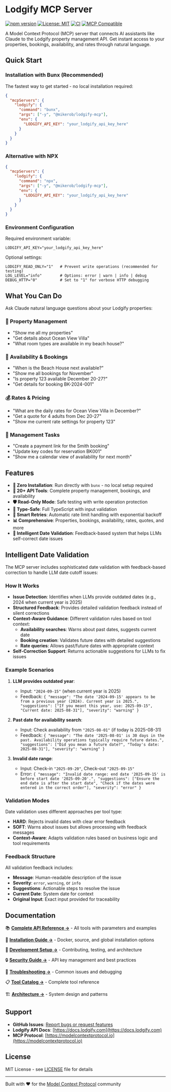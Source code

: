 # Lodgify MCP Server

[![npm version](https://badge.fury.io/js/%40mikerob%2Flodgify-mcp.svg)](https://www.npmjs.com/package/@mikerob/lodgify-mcp)
[![License: MIT](https://img.shields.io/badge/License-MIT-yellow.svg)](https://opensource.org/licenses/MIT)
[![CI](https://github.com/MikeRobGIT/lodgify-mcp/actions/workflows/ci.yml/badge.svg)](https://github.com/MikeRobGIT/lodgify-mcp/actions)
[![MCP Compatible](https://img.shields.io/badge/MCP-Compatible-purple.svg)](https://modelcontextprotocol.io)

A Model Context Protocol (MCP) server that connects AI assistants like Claude to the Lodgify property management API. Get instant access to your properties, bookings, availability, and rates through natural language.

## Quick Start

### Installation with Bunx (Recommended)

The fastest way to get started - no local installation required:

```json
{
  "mcpServers": {
    "lodgify": {
      "command": "bunx",
      "args": ["-y", "@mikerob/lodgify-mcp"],
      "env": {
        "LODGIFY_API_KEY": "your_lodgify_api_key_here"
      }
    }
  }
}
```

### Alternative with NPX

```json
{
  "mcpServers": {
    "lodgify": {
      "command": "npx",
      "args": ["-y", "@mikerob/lodgify-mcp"],
      "env": {
        "LODGIFY_API_KEY": "your_lodgify_api_key_here"
      }
    }
  }
}
```

### Environment Configuration

Required environment variable:

```env
LODGIFY_API_KEY="your_lodgify_api_key_here"
```

Optional settings:

```env
LODGIFY_READ_ONLY="1"   # Prevent write operations (recommended for testing)
LOG_LEVEL="info"        # Options: error | warn | info | debug
DEBUG_HTTP="0"          # Set to "1" for verbose HTTP debugging
```

## What You Can Do

Ask Claude natural language questions about your Lodgify properties:

### 🏨 Property Management
- "Show me all my properties"
- "Get details about Ocean View Villa"
- "What room types are available in my beach house?"

### 📅 Availability & Bookings
- "When is the Beach House next available?"
- "Show me all bookings for November"
- "Is property 123 available December 20-27?"
- "Get details for booking BK-2024-001"

### 💰 Rates & Pricing
- "What are the daily rates for Ocean View Villa in December?"
- "Get a quote for 4 adults from Dec 20-27"
- "Show me current rate settings for property 123"

### 🔧 Management Tasks
- "Create a payment link for the Smith booking"
- "Update key codes for reservation BK001"
- "Show me a calendar view of availability for next month"

## Features

- **🚀 Zero Installation**: Run directly with `bunx` - no local setup required
- **🔧 20+ API Tools**: Complete property management, bookings, and availability
- **🛡️ Read-Only Mode**: Safe testing with write operation protection
- **📝 Type-Safe**: Full TypeScript with input validation
- **🔄 Smart Retries**: Automatic rate limit handling with exponential backoff
- **📊 Comprehensive**: Properties, bookings, availability, rates, quotes, and more
- **📅 Intelligent Date Validation**: Feedback-based system that helps LLMs self-correct date issues

## Intelligent Date Validation

The MCP server includes sophisticated date validation with feedback-based correction to handle LLM date cutoff issues:

### How It Works

- **Issue Detection**: Identifies when LLMs provide outdated dates (e.g., 2024 when current year is 2025)
- **Structured Feedback**: Provides detailed validation feedback instead of silent corrections
- **Context-Aware Guidance**: Different validation rules based on tool context:
  - **Availability searches**: Warns about past dates, suggests current date
  - **Booking creation**: Validates future dates with detailed suggestions
  - **Rate queries**: Allows past/future dates with appropriate context
- **Self-Correction Support**: Returns actionable suggestions for LLMs to fix issues

### Example Scenarios

1. **LLM provides outdated year**:
   - Input: `"2024-09-15"` (when current year is 2025)
   - Feedback: `{ "message": "The date '2024-09-15' appears to be from a previous year (2024). Current year is 2025.", "suggestions": ["If you meant this year, use: 2025-09-15", "Current date: 2025-08-31"], "severity": "warning" }`

2. **Past date for availability search**:
   - Input: Check availability from `"2025-08-01"` (if today is 2025-08-31)
   - Feedback: `{ "message": "The date '2025-08-01' is 30 days in the past. Availability operations typically require future dates.", "suggestions": ["Did you mean a future date?", "Today's date: 2025-08-31"], "severity": "warning" }`

3. **Invalid date range**:
   - Input: Check-in `"2025-09-20"`, Check-out `"2025-09-15"`
   - Error: `{ "message": "Invalid date range: end date '2025-09-15' is before start date '2025-09-20'.", "suggestions": ["Ensure the end date is after the start date", "Check if the dates were entered in the correct order"], "severity": "error" }`

### Validation Modes

Date validation uses different approaches per tool type:
- **HARD**: Rejects invalid dates with clear error feedback
- **SOFT**: Warns about issues but allows processing with feedback messages
- **Context-Aware**: Adapts validation rules based on business logic and tool requirements

### Feedback Structure

All validation feedback includes:
- **Message**: Human-readable description of the issue
- **Severity**: `error`, `warning`, or `info`
- **Suggestions**: Actionable steps to resolve the issue
- **Current Date**: System date for context
- **Original Input**: Exact input provided for traceability

## Documentation

📚 **[Complete API Reference →](docs/API_REFERENCE.md)** - All tools with parameters and examples

📖 **[Installation Guide →](docs/INSTALLATION.md)** - Docker, source, and global installation options

🔧 **[Development Setup →](docs/DEVELOPMENT.md)** - Contributing, testing, and architecture

🔒 **[Security Guide →](docs/SECURITY.md)** - API key management and best practices

🐛 **[Troubleshooting →](docs/TROUBLESHOOTING.md)** - Common issues and debugging

📋 **[Tool Catalog →](docs/TOOL_CATALOG.md)** - Complete tool reference

🏗️ **[Architecture →](docs/MODULAR_ARCHITECTURE.md)** - System design and patterns

## Support

- **GitHub Issues**: [Report bugs or request features](https://github.com/mikerobgit/lodgify-mcp/issues)
- **Lodgify API Docs**: [https://docs.lodgify.com](https://docs.lodgify.com)
- **MCP Protocol**: [https://modelcontextprotocol.io](https://modelcontextprotocol.io)

## License

MIT License - see [LICENSE](LICENSE) file for details

---

Built with ❤️ for the [Model Context Protocol](https://modelcontextprotocol.io) community